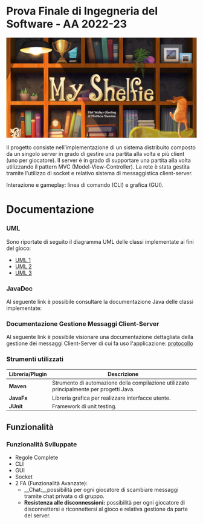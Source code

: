 # Prova Finale di Ingegneria del Software - AA 2022-23
![alt text](src/main/resources/images/Publisher_material/myshelfie.png)

Il progetto consiste nell’implementazione di un sistema distribuito composto da un singolo server in grado di gestire una partita alla volta e più client (uno per giocatore). Il server è in grado di supportare una partita alla volta utilizzando il pattern MVC (Model-View-Controller).
La rete è stata gestita tramite l'utilizzo di socket e relativo sistema di messaggistica client-server.

Interazione e gameplay: linea di comando (CLI) e grafica (GUI).


# Documentazione

### UML
Sono riportate di seguito il diagramma UML delle classi implementate ai fini del gioco:
- [UML 1](https://github.com/manuelamarenghi/proj-ingsw-ThomasShelfie/blob/main/uml/uml1.jpeg)
- [UML 2](https://github.com/manuelamarenghi/proj-ingsw-ThomasShelfie/blob/main/uml/uml2.jpeg)
- [UML 3](https://github.com/manuelamarenghi/proj-ingsw-ThomasShelfie/blob/main/uml/uml3.jpeg)

### JavaDoc
Al seguente link è possibile consultare la documentazione Java delle classi implementate: 

### Documentazione Gestione Messaggi Client-Server
Al seguente link è possibile visionare una documentazione dettagliata della gestione dei messaggi Client-Server di cui fa uso l'applicazione: [protocollo](https://github.com/manuelamarenghi/proj-ingsw-ThomasShelfie/blob/main/uml/Descrizione_della_Gestione_dei_Messaggi_nel_Progetto_MyShelfie.docx)

### Strumenti utilizzati
|Libreria/Plugin|Descrizione|
|---------------|-----------|
|__Maven__|Strumento di automazione della compilazione utilizzato principalmente per progetti Java.|
|__JavaFx__|Libreria grafica per realizzare interfacce utente.|
|__JUnit__|Framework di unit testing.|

## Funzionalità
### Funzionalità Sviluppate
- Regole Complete
- CLI
- GUI
- Socket
- 2 FA (Funzionalità Avanzate):
    - __Chat:__possibilità per ogni giocatore di scambiare messaggi tramite chat privata o di gruppo.
    - __Resistenza alle disconnessioni:__ possibilità per ogni giocatore di disconnettersi e riconnettersi al gioco e relativa gestione da parte del server.

